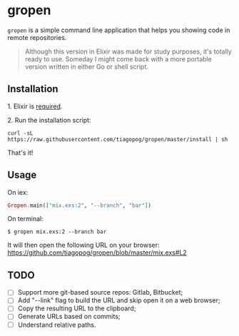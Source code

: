 # gropen

`gropen` is a simple command line application that helps you showing code in remote repositories.

> Although this version in Elixir was made for study purposes, it's totally ready to use.
  Someday I might come back with a more portable version written in either Go or shell script.

## Installation

1\. Elixir is [required](http://elixir-lang.org/install.html#distributions).

2\. Run the installation script:

```
curl -sL https://raw.githubusercontent.com/tiagopog/gropen/master/install | sh
```

That's it!

## Usage


On iex:

```elixir
Gropen.main(["mix.exs:2", "--branch", "bar"])
```

On terminal:

```shell
$ gropen mix.exs:2 --branch bar
```

It will then open the following URL on your browser: https://github.com/tiagopog/gropen/blob/master/mix.exs#L2

## TODO

- [ ] Support more git-based source repos: Gitlab, Bitbucket;
- [ ] Add "--link" flag to build the URL and skip open it on a web browser;
- [ ] Copy the resulting URL to the clipboard;
- [ ] Generate URLs based on commits;
- [ ] Understand relative paths.
